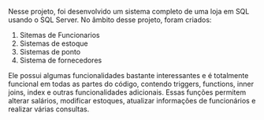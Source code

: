 Nesse projeto, foi desenvolvido um sistema completo de uma loja em SQL usando o SQL Server. No âmbito desse projeto, foram criados:

1. Sitemas de Funcionarios
2. Sistemas de estoque
3. Sistemas de ponto
4. Sistema de fornecedores

Ele possui algumas funcionalidades bastante interessantes e é totalmente funcional em todas as partes do código, contendo triggers, functions, inner joins, index e outras funcionalidades adicionais. Essas funções permitem alterar salários, modificar estoques, atualizar informações de funcionários e realizar várias consultas. 
